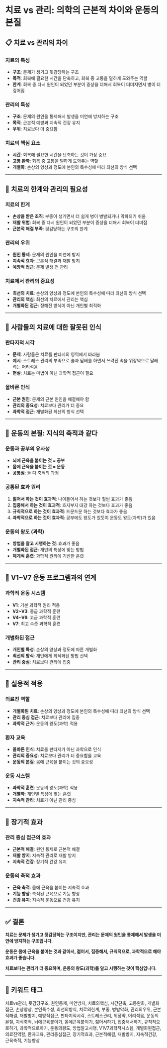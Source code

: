 # 치료 vs 관리: 의학의 근본적 차이와 운동의 본질

## 📋 치료 vs 관리의 차이

### 치료의 특성
- **구조**: 문제가 생기고 뒷감당하는 구조
- **목적**: 회복에 필요한 시간을 단축하고, 회복 중 고통을 덜하게 도와주는 역할
- **한계**: 회복 중 다시 원인이 되었던 부분이 증상을 더해서 회복이 더뎌지면서 병이 더 깊어짐

### 관리의 특성
- **구조**: 문제의 원인을 통제해서 발생을 미연에 방지하는 구조
- **목적**: 근본적 예방과 지속적 건강 유지
- **우위**: 치료보다 더 중요함

### 치료의 핵심 요소
- **시간**: 회복에 필요한 시간을 단축하는 것이 가장 중요
- **고통 완화**: 회복 중 고통을 덜하게 도와주는 역할
- **개별화**: 손상의 양상과 정도에 본인의 특수성에 따라 최선의 방식 선택

---

## 🔹 치료의 한계와 관리의 필요성

### 치료의 한계
- **손상을 받은 조직**: 부종이 생기면서 더 쉽게 병이 병발되거나 악화되기 쉬움
- **재발 위험**: 회복 중 다시 원인이 되었던 부분이 증상을 더해서 회복이 더뎌짐
- **근본적 해결 부족**: 뒷감당하는 구조의 한계

### 관리의 우위
- **원인 통제**: 문제의 원인을 미연에 방지
- **지속적 효과**: 근본적 해결과 재발 방지
- **예방적 접근**: 문제 발생 전 관리

### 치료에서 관리의 중요성
- **최선의 치료**: 손상의 양상과 정도에 본인의 특수성에 따라 최선의 방식 선택
- **관리의 핵심**: 최선의 치료에서 관리는 핵심
- **개별화된 접근**: 정해진 방식이 아닌 개인별 최적화

---

## 🔹 사람들의 치료에 대한 잘못된 인식

### 판타지적 시각
- **문제**: 사람들은 치료를 판타지의 영역에서 바라봄
- **예시**: 스트레스 관리의 부족으로 술과 담배를 하면서 쓰려진 속을 위장약으로 달래려는 어리석음
- **현실**: 치료는 마법이 아닌 과학적 접근이 필요

### 올바른 인식
- **근본 원인**: 문제의 근본 원인을 해결해야 함
- **관리의 중요성**: 치료보다 관리가 더 중요
- **과학적 접근**: 개별화된 최선의 방식 선택

---

## 🔹 운동의 본질: 지식의 축적과 같다

### 운동과 공부의 유사성
- **뇌에 근육을 붙이는 것 = 공부**
- **몸에 근육을 붙이는 것 = 운동**
- **공통점**: 둘 다 축적의 과정

### 공통된 효과 원리
1. **젊어서 하는 것이 효과적**: 나이들어서 하는 것보다 훨씬 효과가 좋음
2. **집중해서 하는 것이 효과적**: 흐지부지 대강 하는 것보다 효과가 좋음
3. **규칙적으로 하는 것이 효과적**: 드문드문 하는 것보다 효과가 좋음
4. **과학적으로 하는 것이 효과적**: 공부에도 왕도가 있듯이 운동도 왕도(과학)가 있음

### 운동의 왕도 (과학)
- **방법을 알고 시행하는 것**: 효과가 좋음
- **개별화된 접근**: 개인의 특성에 맞는 방법
- **체계적 훈련**: 과학적 원리에 기반한 훈련

---

## 🔹 V1~V7 운동 프로그램과의 연계

### 과학적 운동 시스템
- **V1**: 기본 과학적 원리 적용
- **V2~V3**: 중급 과학적 훈련
- **V4~V6**: 고급 과학적 훈련
- **V7**: 최고 수준 과학적 훈련

### 개별화된 접근
- **개인별 특성**: 손상의 양상과 정도에 따른 개별화
- **최선의 방식**: 개인에게 최적화된 방법 선택
- **관리 중심**: 치료보다 관리에 집중

---

## 🔹 실용적 적용

### 의료진 역할
- **개별화된 치료**: 손상의 양상과 정도에 본인의 특수성에 따라 최선의 방식 선택
- **관리 중심 접근**: 치료보다 관리에 집중
- **과학적 근거**: 운동의 왕도(과학) 적용

### 환자 교육
- **올바른 인식**: 치료를 판타지가 아닌 과학으로 인식
- **관리의 중요성**: 치료보다 관리가 더 중요함을 교육
- **운동의 본질**: 몸에 근육을 붙이는 것의 중요성

### 운동 시스템
- **과학적 훈련**: 운동의 왕도(과학) 적용
- **개별화**: 개인별 특성에 맞는 훈련
- **지속적 관리**: 치료가 아닌 관리 중심

---

## 🔹 장기적 효과

### 관리 중심 접근의 효과
- **근본적 해결**: 원인 통제로 근본적 해결
- **재발 방지**: 지속적 관리로 재발 방지
- **지속적 건강**: 장기적 건강 유지

### 운동의 축적 효과
- **근육 축적**: 몸에 근육을 붙이는 지속적 효과
- **기능 향상**: 축적된 근육으로 기능 향상
- **건강 유지**: 지속적 운동으로 건강 유지

---

## ✅ 결론

**치료는 문제가 생기고 뒷감당하는 구조이지만, 관리는 문제의 원인을 통제해서 발생을 미연에 방지하는 구조입니다.**

**운동은 몸에 근육을 붙이는 것과 같아서, 젊어서, 집중해서, 규칙적으로, 과학적으로 해야 효과가 좋습니다.**

**치료보다는 관리가 더 중요하며, 운동의 왕도(과학)를 알고 시행하는 것이 핵심입니다.**

---

## 🔹 키워드 태그
치료vs관리, 뒷감당구조, 원인통제, 미연방지, 치료의핵심, 시간단축, 고통완화, 개별화접근, 손상양상, 본인특수성, 최선의방식, 치료의한계, 부종, 병발악화, 관리의우위, 근본적해결, 재발방지, 예방적접근, 판타지적시각, 스트레스관리, 위장약, 어리석음, 운동의본질, 지식축적, 뇌에근육붙이기, 몸에근육붙이기, 젊어서하기, 집중해서하기, 규칙적으로하기, 과학적으로하기, 운동의왕도, 방법알고시행, V1V7과학적시스템, 개별화된접근, 의료진역할, 환자교육, 관리중심접근, 장기적효과, 근본적해결, 재발방지, 지속적건강, 근육축적, 기능향상
